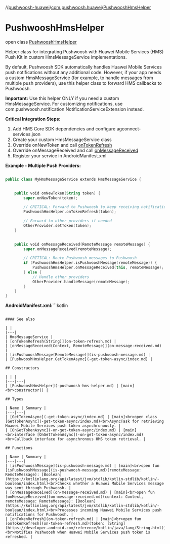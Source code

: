 //[pushwoosh-huawei](../../../index.md)/[com.pushwoosh.huawei](../index.md)/[PushwooshHmsHelper](index.md)

# PushwooshHmsHelper

open class [PushwooshHmsHelper](index.md)

Helper class for integrating Pushwoosh with Huawei Mobile Services (HMS) Push Kit in custom HmsMessageService implementations. 

 By default, Pushwoosh SDK automatically handles Huawei Mobile Services push notifications without any additional code. However, if your app needs a custom HmsMessageService (for example, to handle messages from multiple push providers), use this helper class to forward HMS callbacks to Pushwoosh. 

**Important:** Use this helper ONLY if you need a custom HmsMessageService. For customizing notifications, use com.pushwoosh.notification.NotificationServiceExtension instead. 

**Critical Integration Steps:**

1. Add HMS Core SDK dependencies and configure agconnect-services.json
2. Create your custom HmsMessageService class
3. Override onNewToken and call [onTokenRefresh](on-token-refresh.md)
4. Override onMessageReceived and call [onMessageReceived](on-message-received.md)
5. Register your service in AndroidManifest.xml

**Example - Multiple Push Providers:**

```kotlin

public class MyHmsMessageService extends HmsMessageService {

    
    public void onNewToken(String token) {
        super.onNewToken(token);

        // CRITICAL: Forward to Pushwoosh to keep receiving notifications
        PushwooshHmsHelper.onTokenRefresh(token);

        // Forward to other providers if needed
        OtherProvider.setToken(token);
    }

    
    public void onMessageReceived(RemoteMessage remoteMessage) {
        super.onMessageReceived(remoteMessage);

        // CRITICAL: Route Pushwoosh messages to Pushwoosh
        if (PushwooshHmsHelper.isPushwooshMessage(remoteMessage)) {
            PushwooshHmsHelper.onMessageReceived(this, remoteMessage);
        } else {
            // Handle other providers
            OtherProvider.handleMessage(remoteMessage);
        }
    }
}

```
**AndroidManifest.xml:**```kotlin

<service
    android:name=".MyHmsMessageService"
    android:exported="false">
    <intent-filter>
        <action android:name="com.huawei.push.action.MESSAGING_EVENT" />
    </intent-filter>
</service>

```

#### See also

| |
|---|
| HmsMessageService |
| [onTokenRefresh(String)](on-token-refresh.md) |
| [onMessageReceived(Context, RemoteMessage)](on-message-received.md) |
| [isPushwooshMessage(RemoteMessage)](is-pushwoosh-message.md) |
| [PushwooshHmsHelper.GetTokenAsync](-get-token-async/index.md) |

## Constructors

| | |
|---|---|
| [PushwooshHmsHelper](-pushwoosh-hms-helper.md) | [main]<br>constructor() |

## Types

| Name | Summary |
|---|---|
| [GetTokenAsync](-get-token-async/index.md) | [main]<br>open class [GetTokenAsync](-get-token-async/index.md)<br>AsyncTask for retrieving Huawei Mobile Services push token asynchronously. |
| [OnGetTokenAsync](-on-get-token-async/index.md) | [main]<br>interface [OnGetTokenAsync](-on-get-token-async/index.md)<br>Callback interface for asynchronous HMS token retrieval. |

## Functions

| Name | Summary |
|---|---|
| [isPushwooshMessage](is-pushwoosh-message.md) | [main]<br>open fun [isPushwooshMessage](is-pushwoosh-message.md)(remoteMessage: RemoteMessage): [Boolean](https://kotlinlang.org/api/latest/jvm/stdlib/kotlin-stdlib/kotlin/-boolean/index.html)<br>Checks whether a Huawei Mobile Services message was sent through Pushwoosh. |
| [onMessageReceived](on-message-received.md) | [main]<br>open fun [onMessageReceived](on-message-received.md)(context: Context, remoteMessage: RemoteMessage): [Boolean](https://kotlinlang.org/api/latest/jvm/stdlib/kotlin-stdlib/kotlin/-boolean/index.html)<br>Processes incoming Huawei Mobile Services push notifications for Pushwoosh. |
| [onTokenRefresh](on-token-refresh.md) | [main]<br>open fun [onTokenRefresh](on-token-refresh.md)(token: [String](https://developer.android.com/reference/kotlin/java/lang/String.html))<br>Notifies Pushwoosh when Huawei Mobile Services push token is refreshed. |
